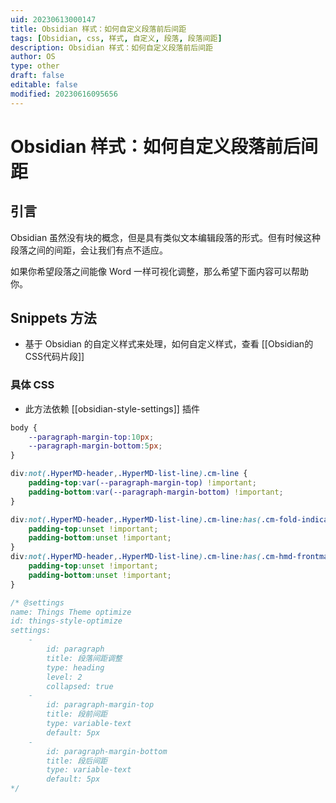 ```yaml
---
uid: 20230613000147
title: Obsidian 样式：如何自定义段落前后间距
tags: [Obsidian, css, 样式, 自定义, 段落, 段落间距]
description: Obsidian 样式：如何自定义段落前后间距
author: OS
type: other
draft: false
editable: false
modified: 20230616095656
---
```


# Obsidian 样式：如何自定义段落前后间距

## 引言

Obsidian 虽然没有块的概念，但是具有类似文本编辑段落的形式。但有时候这种段落之间的间距，会让我们有点不适应。

如果你希望段落之间能像 Word 一样可视化调整，那么希望下面内容可以帮助你。

## Snippets 方法

- 基于 Obsidian 的自定义样式来处理，如何自定义样式，查看 [[Obsidian的CSS代码片段]]

### 具体 CSS

- 此方法依赖 [[obsidian-style-settings]] 插件

```CSS
body {
    --paragraph-margin-top:10px;
    --paragraph-margin-bottom:5px;
}

div:not(.HyperMD-header,.HyperMD-list-line).cm-line {
    padding-top:var(--paragraph-margin-top) !important;
    padding-bottom:var(--paragraph-margin-bottom) !important;
}

div:not(.HyperMD-header,.HyperMD-list-line).cm-line:has(.cm-fold-indicator) {
    padding-top:unset !important;
    padding-bottom:unset !important;
}
div:not(.HyperMD-header,.HyperMD-list-line).cm-line:has(.cm-hmd-frontmatter) {
    padding-top:unset !important;
    padding-bottom:unset !important;
}

/* @settings
name: Things Theme optimize
id: things-style-optimize
settings:
    -
        id: paragraph
        title: 段落间距调整
        type: heading
        level: 2
        collapsed: true
    -
        id: paragraph-margin-top
        title: 段前间距
        type: variable-text
        default: 5px
    -
        id: paragraph-margin-bottom
        title: 段后间距
        type: variable-text
        default: 5px    
*/
```